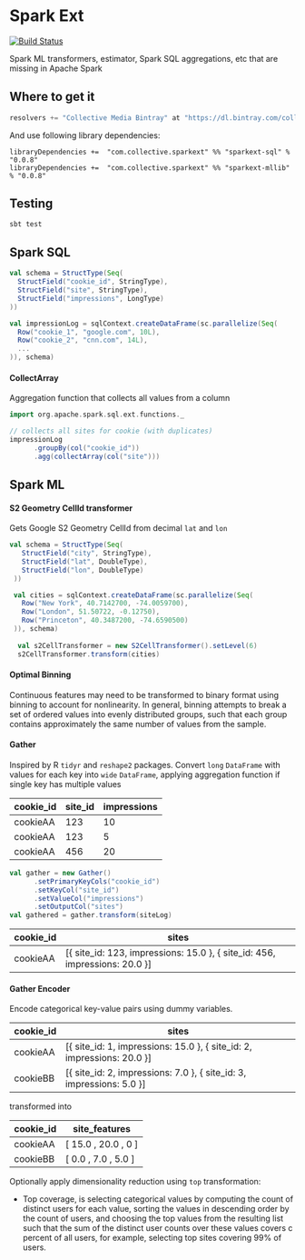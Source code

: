 # Spark Ext

[![Build Status](https://travis-ci.org/collectivemedia/spark-ext.svg?branch=master)](https://travis-ci.org/collectivemedia/spark-ext)

Spark ML transformers, estimator, Spark SQL aggregations, etc that are missing in Apache Spark

## Where to get it

``` scala
resolvers += "Collective Media Bintray" at "https://dl.bintray.com/collectivemedia/releases"
```

And use following library dependencies:

```
libraryDependencies +=  "com.collective.sparkext" %% "sparkext-sql" % "0.0.8"
libraryDependencies +=  "com.collective.sparkext" %% "sparkext-mllib" % "0.0.8"
```

## Testing

    sbt test
    
## Spark SQL

``` scala
val schema = StructType(Seq(
  StructField("cookie_id", StringType),
  StructField("site", StringType),
  StructField("impressions", LongType)
))

val impressionLog = sqlContext.createDataFrame(sc.parallelize(Seq(
  Row("cookie_1", "google.com", 10L),
  Row("cookie_2", "cnn.com", 14L),
  ...
)), schema)
 ```
    
#### CollectArray

Aggregation function that collects all values from a column

``` scala
import org.apache.spark.sql.ext.functions._

// collects all sites for cookie (with duplicates)
impressionLog
      .groupBy(col("cookie_id"))
      .agg(collectArray(col("site")))
```

## Spark ML

#### S2 Geometry CellId transformer

Gets Google S2 Geometry CellId from decimal `lat` and `lon`

``` scala
val schema = StructType(Seq(
   StructField("city", StringType),
   StructField("lat", DoubleType),
   StructField("lon", DoubleType)
 ))

 val cities = sqlContext.createDataFrame(sc.parallelize(Seq(
   Row("New York", 40.7142700, -74.0059700),
   Row("London", 51.50722, -0.12750),
   Row("Princeton", 40.3487200, -74.6590500)
 )), schema)
 
  val s2CellTransformer = new S2CellTransformer().setLevel(6)
  s2CellTransformer.transform(cities)
```

#### Optimal Binning

Continuous features may need to be transformed to binary format using binning to account for nonlinearity. In general, 
binning attempts to break a set of ordered values into evenly distributed groups, such that each group 
contains approximately the same number of values from the sample.

#### Gather

Inspired by R `tidyr` and `reshape2` packages. Convert `long` `DataFrame` with values
for each key into `wide` `DataFrame`, applying aggregation function if single
key has multiple values

cookie_id | site_id | impressions
----------|---------|-------------
 cookieAA |   123   | 10
 cookieAA |   123   | 5
 cookieAA |   456   | 20
 
``` scala
val gather = new Gather()
      .setPrimaryKeyCols("cookie_id")
      .setKeyCol("site_id")
      .setValueCol("impressions")
      .setOutputCol("sites")
val gathered = gather.transform(siteLog)      
```

cookie_id | sites
----------|-------------
cookieAA  | [{ site_id: 123, impressions: 15.0 }, { site_id: 456, impressions: 20.0 }]

#### Gather Encoder

Encode categorical key-value pairs using dummy variables. 

 cookie_id | sites
 ----------|------------------------------------------------------------------------
 cookieAA  | [{ site_id: 1, impressions: 15.0 }, { site_id: 2, impressions: 20.0 }]
 cookieBB  | [{ site_id: 2, impressions: 7.0 }, { site_id: 3, impressions: 5.0 }]

transformed into

 cookie_id | site_features
 ----------|------------------------
 cookieAA  | [ 15.0 , 20.0 , 0   ]
 cookieBB  | [ 0.0  ,  7.0 , 5.0 ]

Optionally apply dimensionality reduction using `top` transformation:
 - Top coverage, is selecting categorical values by computing the count of distinct users for each value,
   sorting the values in descending order by the count of users, and choosing the top values from the resulting
   list such that the sum of the distinct user counts over these values covers c percent of all users,
   for example, selecting top sites covering 99% of users.
